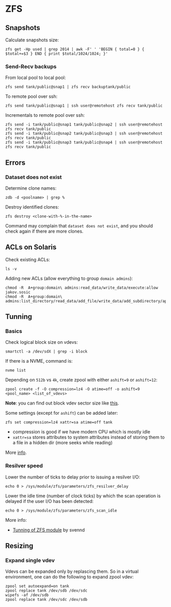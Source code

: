 # ZFS

## Snapshots

Calculate snapshots size:

```
zfs get -Hp used | grep 2014 | awk -F' ' 'BEGIN { total=0 } { $total+=$3 } END { print $total/1024/1024; }'
```

### Send-Recv backups

From local pool to local pool:

```
zfs send tank/public@snap1 | zfs recv backuptank/public
```

To remote pool over ssh:

```
zfs send tank/public@snap1 | ssh user@remotehost zfs recv tank/public
```

Incrementals to remote pool over ssh:

```
zfs send -i tank/public@snap1 tank/public@snap2 | ssh user@remotehost zfs recv tank/public
zfs send -i tank/public@snap2 tank/public@snap3 | ssh user@remotehost zfs recv tank/public
zfs send -i tank/public@snap3 tank/public@snap4 | ssh user@remotehost zfs recv tank/public
```

## Errors

### Dataset does not exist

Determine clone names:

```
zdb -d <poolname> | grep %
```

Destroy identified clones:

```
zfs destroy <clone-with-%-in-the-name>
```

Command may complain that `dataset does not exist`, and you should check
again if there are more clones. 

## ACLs on Solaris

Check existing ACLs:

```
ls -v
```

Adding new ACLs (allow everything to group `domain admins`):

```
chmod -R  A+group:domain\ admins:read_data/write_data/execute:allow jakov.sosic
chmod -R  A+group:domain\ admins:list_directory/read_data/add_file/write_data/add_subdirectory/append_data/write_xattr/execute/write_attributes/write_acl/write_owner/delete/delete_child:allow
```


## Tunning

### Basics

Check logical block size on vdevs:

```
smartctl -a /dev/sdX | grep -i block
```

If there is a NVME, command is:

```
nvme list
```

Depending on `512b` vs `4k`, create zpool with either `ashift=9` or `ashift=12`:

```
zpool create -f -O compression=lz4 -O atime=off -o ashift=9 <pool_name> <list_of_vdevs>
```

**Note**: you can find out block vdev sector size like [this](https://gitlab.com/jsosic/docs/blob/master/storage/hardware.md#block-device-sector-size).

Some settings (except for `ashift`) can be added later:

```
zfs set compression=lz4 xattr=sa atime=off tank
```

* compression is good if we have modern CPU which is mostly idle
* `xattr=sa` stores attributes to system attributes instead of storing them to a file in a hidden dir (more seeks while reading)

More [info](https://www.svennd.be/basic-zfs-tune-tips/).

### Resilver speed

Lower the number of ticks to delay prior to issuing a resilver I/O:

```
echo 0 > /sys/module/zfs/parameters/zfs_resilver_delay
```

Lower the idle time (number of clock ticks) by which the scan operation is delayed
if the user I/O has been detected:

```
echo 0 > /sys/module/zfs/parameters/zfs_scan_idle
```

More info:
* [Tunning of ZFS module](https://www.svennd.be/tuning-of-zfds-module/) by svennd

## Resizing

### Expand single vdev

Vdevs can be expanded only by replascing them. So in a virtual environment,
one can do the following to expand zpool vdev:

```
zpool set autoexpand=on tank
zpool replace tank /dev/sdb /dev/sdc
wipefs -af /dev/sdb
zpool replace tank /dev/sdc /dev/sdb
```
